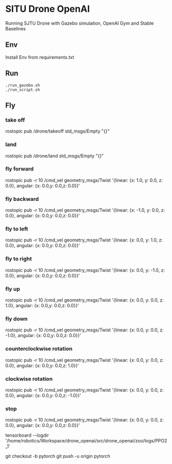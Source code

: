 # SITU Drone OpenAI
Running SJTU Drone with Gazebo simulation, OpenAI Gym and Stable Baselines 

## Env
Install Env from requirements.txt

## Run
    ./run_gazebo.sh
    ./run_script.sh

## Fly
### take off
rostopic pub /drone/takeoff std_msgs/Empty "{}"

### land
rostopic pub /drone/land std_msgs/Empty "{}"

### fly forward
rostopic pub -r 10 /cmd_vel geometry_msgs/Twist  '{linear:  {x: 1.0, y: 0.0, z: 0.0}, angular: {x: 0.0,y: 0.0,z: 0.0}}'

### fly backward
rostopic pub -r 10 /cmd_vel geometry_msgs/Twist  '{linear:  {x: -1.0, y: 0.0, z: 0.0}, angular: {x: 0.0,y: 0.0,z: 0.0}}'

### fly to left 
rostopic pub -r 10 /cmd_vel geometry_msgs/Twist  '{linear:  {x: 0.0, y: 1.0, z: 0.0}, angular: {x: 0.0,y: 0.0,z: 0.0}}'

### fly to right 
rostopic pub -r 10 /cmd_vel geometry_msgs/Twist  '{linear:  {x: 0.0, y: -1.0, z: 0.0}, angular: {x: 0.0,y: 0.0,z: 0.0}}'

### fly up 
rostopic pub -r 10 /cmd_vel geometry_msgs/Twist  '{linear:  {x: 0.0, y: 0.0, z: 1.0}, angular: {x: 0.0,y: 0.0,z: 0.0}}'

### fly down 
rostopic pub -r 10 /cmd_vel geometry_msgs/Twist  '{linear:  {x: 0.0, y: 0.0, z: -1.0}, angular: {x: 0.0,y: 0.0,z: 0.0}}'

### counterclockwise rotation
rostopic pub -r 10 /cmd_vel geometry_msgs/Twist  '{linear:  {x: 0.0, y: 0.0, z: 0.0}, angular: {x: 0.0,y: 0.0,z: 1.0}}'

### clockwise rotation
rostopic pub -r 10 /cmd_vel geometry_msgs/Twist  '{linear:  {x: 0.0, y: 0.0, z: 0.0}, angular: {x: 0.0,y: 0.0,z: -1.0}}'

### stop
rostopic pub -r 10 /cmd_vel geometry_msgs/Twist  '{linear:  {x: 0.0, y: 0.0, z: 0.0}, angular: {x: 0.0,y: 0.0,z: 0.0}}'


tensorboard --logdir '/home/robotics/Workspace/drone_openai/src/drone_openai/zoo/logs/PPO2_1'

git checkout -b pytorch
git push -u origin pytorch